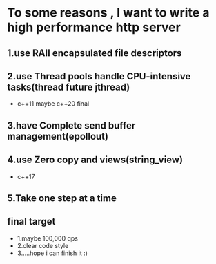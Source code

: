 To some reasons , I want to write a high performance http server
======================================================
## 1.use RAII encapsulated file descriptors
## 2.use Thread pools handle CPU-intensive tasks(thread future jthread)
- c++11 maybe c++20 final
## 3.have Complete send buffer management(epollout)
## 4.use Zero copy and views(string_view) 
- c++17
## 5.Take one step at a time
## final target
* 1.maybe 100,000 qps
* 2.clear code style
* 3.....hope i can finish it :)
